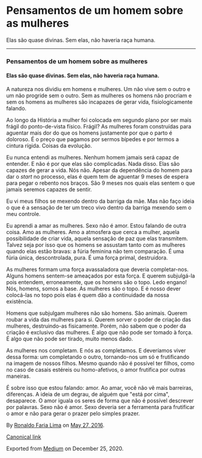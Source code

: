 Pensamentos de um homem sobre as mulheres
=========================================

Elas são quase divinas. Sem elas, não haveria raça humana.

------------------------------------------------------------------------

### Pensamentos de um homem sobre as mulheres

#### Elas são quase divinas. Sem elas, não haveria raça humana.

A natureza nos dividiu em homens e mulheres. Um não vive sem o outro e
um não progride sem o outro. Sem as mulheres os homens não procriam e
sem os homens as mulheres são incapazes de gerar vida, fisiologicamente
falando.

Ao longo da História a mulher foi colocada em segundo plano por ser mais
frágil do ponto-de-vista físico. Frágil? As mulheres foram construídas
para aguentar mais dor do que os homens justamente por que o parto é
doloroso. É o preço que pagamos por sermos bípedes e por termos a
cintura rígida. Coisas da evolução.

Eu nunca entendi as mulheres. Nenhum homem jamais será capaz de
entender. E não é por que elas são complicadas. Nada disso. Elas são
capazes de gerar a vida. Nós não. Apesar da dependência do homem para
dar o *start* no processo, elas é quem tem de aguentar 9 meses de espera
para pegar o rebento nos braços. São 9 meses nos quais elas sentem o que
jamais seremos capazes de sentir.

Eu vi meus filhos se mexendo dentro da barriga da mãe. Mas não faço
ideia o que é a sensação de ter um treco vivo dentro da barriga mexendo
sem o meu controle.

Eu aprendi a amar as mulheres. Sexo não é amor. Estou falando de outra
coisa. Amo as mulheres. Amo a atmosfera que cerca a mulher, aquela
possibilidade de criar vida, aquela sensação de paz que elas transmitem.
Talvez seja por isso que os homens se assustam tanto com as mulheres
quando elas estão bravas: a fúria feminina não tem comparação. É uma
fúria única, descontrolada, pura. É uma força primal, destruidora.

As mulheres formam uma força avassaladora que deveria completar-nos.
Alguns homens sentem-se ameaçados por esta força. E querem subjulgá-la
pois entendem, erroneamente, que os homens são o topo. Ledo engano! Nós,
homens, somos a base. As mulheres são o topo. E é nosso dever colocá-las
no topo pois elas é quem dão a continuidade da nossa existência.

Homens que subjulgam mulheres não são homens. São animais. Querem roubar
a vida das mulheres para si. Querem sorver o poder de criação das
mulheres, destruindo-as fisicamente. Porém, não sabem que o poder da
criação é exclusivo das mulheres. É algo que não pode ser tomado à
força. É algo que não pode ser tirado, muito menos dado.

As mulheres nos completam. E nós as completamos. E deveríamos viver
dessa forma: um completando o outro, tornando-nos um só e frutificando
na imagem de nossos filhos. Mesmo quando não é possível ter filhos, como
no caso de casais estéreis ou homo-afetivos, o amor frutifica por outras
maneiras.

É sobre isso que estou falando: amor. Ao amar, você não vê mais
barreiras, diferenças. A ideia de um degrau, de alguém que "está por
cima", desaparece. O amor iguala os seres de forma que não é possível
descrever por palavras. Sexo não é amor. Sexo deveria ser a ferramenta
para frutificar o amor e não para gerar o prazer pelo simples prazer.

By
<a href="https://medium.com/@ronaldolima" class="p-author h-card">Ronaldo Faria Lima</a>
on [May 27, 2016](https://medium.com/p/90bc3198588).

<a href="https://medium.com/@ronaldolima/pensamentos-de-um-homem-sobre-as-mulheres-90bc3198588" class="p-canonical">Canonical link</a>

Exported from [Medium](https://medium.com) on December 25, 2020.
